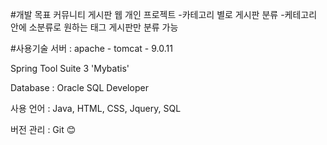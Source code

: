 #개발 목표
커뮤니티 게시판 웹 개인 프로젝트
-카테고리 별로 게시판 분류
-케테고리 안에 소분류로 원하는 태그 게시판만 분류 가능


#사용기술
서버 : apache - tomcat - 9.0.11

Spring Tool Suite 3 'Mybatis'

Database : Oracle SQL Developer

사용 언어 : Java, HTML, CSS, Jquery, SQL

버전 관리 : Git 
:blush:
